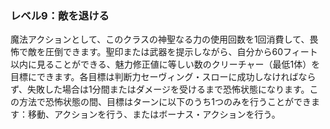 ### レベル9：敵を退ける

魔法アクションとして、このクラスの神聖なる力の使用回数を1回消費して、畏怖で敵を圧倒できます。聖印または武器を提示しながら、自分から60フィート以内に見ることができる、魅力修正値に等しい数のクリーチャー（最低1体）を目標にできます。各目標は判断力セーヴィング・スローに成功しなければならず、失敗した場合は1分間またはダメージを受けるまで恐怖状態になります。この方法で恐怖状態の間、目標はターンに以下のうち1つのみを行うことができます：移動、アクションを行う、またはボーナス・アクションを行う。
